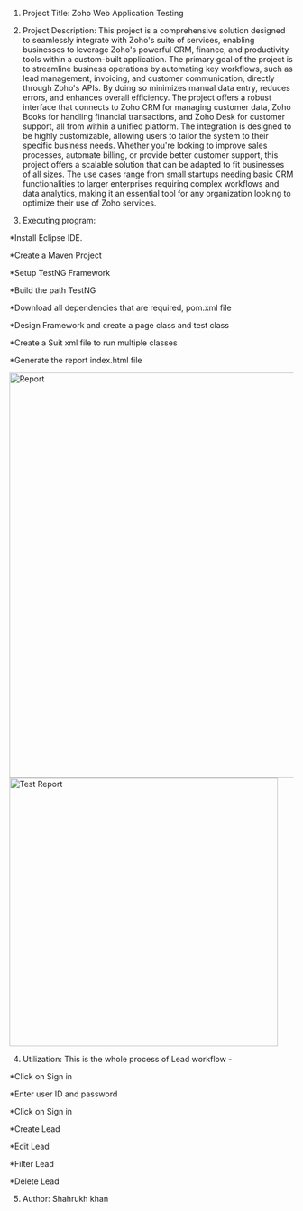 1. Project Title: Zoho Web Application Testing

2. Project Description: This project is a comprehensive solution designed to seamlessly integrate with Zoho's suite of services, enabling businesses to leverage Zoho's powerful CRM, finance, and productivity tools within a custom-built application. The primary goal of the project is to streamline business operations by automating key workflows, such as lead management, invoicing, and customer communication, directly through Zoho's APIs. By doing so minimizes manual data entry, reduces errors, and enhances overall efficiency. The project offers a robust interface that connects to Zoho CRM for managing customer data, Zoho Books for handling financial transactions, and Zoho Desk for customer support, all from within a unified platform. The integration is designed to be highly customizable, allowing users to tailor the system to their specific business needs. Whether you're looking to improve sales processes, automate billing, or provide better customer support, this project offers a scalable solution that can be adapted to fit businesses of all sizes. The use cases range from small startups needing basic CRM functionalities to larger enterprises requiring complex workflows and data analytics, making it an essential tool for any organization looking to optimize their use of Zoho services.

3. Executing program: 

 *Install Eclipse IDE.

 *Create a Maven Project

 *Setup TestNG Framework

 *Build the path TestNG

 *Download all dependencies that are required, pom.xml file

 *Design Framework and create a page class and test class

 *Create a Suit xml file to run multiple classes

 *Generate the report index.html file

<img width="719" alt="Report" src="https://github.com/user-attachments/assets/1bca5a01-926f-48b2-a390-54c8b7480e30">

<img width="476" alt="Test Report" src="https://github.com/user-attachments/assets/3e4686c5-9eec-42f1-bef8-59ed2d345c96">


4. Utilization: This is the whole process of Lead workflow - 

 *Click on Sign in

 *Enter user ID and password

 *Click on Sign in 

 *Create Lead

 *Edit Lead 

 *Filter Lead 

 *Delete Lead


5. Author: Shahrukh khan
